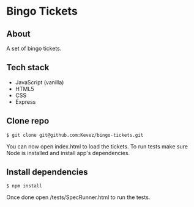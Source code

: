 # Bingo Tickets

## About
A set of bingo tickets.

## Tech stack
- JavaScript (vanilla)
- HTML5
- CSS
- Express

## Clone repo

```
$ git clone git@github.com:Kevez/bingo-tickets.git
```

You can now open index.html to load the tickets. 
To run tests make sure Node is installed and install app's dependencies.

## Install dependencies

```
$ npm install
```

Once done open /tests/SpecRunner.html to run the tests.
